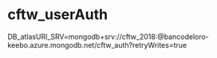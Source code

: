 # cftw_userAuth

DB_atlasURI_SRV=mongodb+srv://cftw_2018:<PASSWORD>@bancodeloro-keebo.azure.mongodb.net/cftw_auth?retryWrites=true
